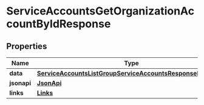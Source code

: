 

# ServiceAccountsGetOrganizationAccountByIdResponse


## Properties

| Name | Type | Description | Notes |
|------------ | ------------- | ------------- | -------------|
|**data** | [**ServiceAccountsListGroupServiceAccountsResponseDataInner**](ServiceAccountsListGroupServiceAccountsResponseDataInner.md) |  |  |
|**jsonapi** | [**JsonApi**](JsonApi.md) |  |  |
|**links** | [**Links**](Links.md) |  |  |



